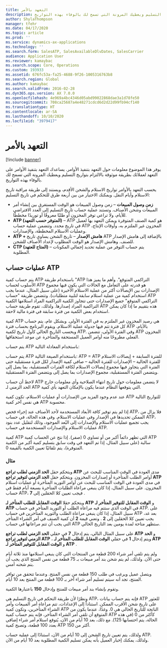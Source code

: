 ```yaml
---
title: التعهد بالأمر
description: يوفر هذا الموضوع معلومات حول التعهد بتنفيذ الأوامر. يساعدك التعهد بتنفيذ الأوامر على التعهد لعملائك بطريقة موثوقة بالالتزام بتواريخ التسليم ويعطيك المرونة التي تسمح لك بالوفاء بهذه التواريخ.‬
author: ShylaThompson
manager: tfehr
ms.date: 04/17/2020
ms.topic: article
ms.prod: ''
ms.service: dynamics-ax-applications
ms.technology: ''
ms.search.form: SalesATP, SalesAvailableDlvDates, SalesCarrier
audience: Application User
ms.reviewer: kamaybac
ms.search.scope: Core, Operations
ms.custom: 193933
ms.assetid: 676fc53a-fa25-4688-9f26-1005316763b8
ms.search.region: Global
ms.author: kamaybac
ms.search.validFrom: 2016-02-28
ms.dyn365.ops.version: AX 7.0.0
ms.openlocfilehash: 4e969a4bc4346d05abd99022868dae3a1d78fe50
ms.sourcegitcommit: 708ca25687a4e48271cdcd6d2d22d99fb94cf140
ms.translationtype: HT
ms.contentlocale: ar-SA
ms.lasthandoff: 10/10/2020
ms.locfileid: "3979417"
---
```

# <a name="order-promising"></a>التعهد بالأمر

[!include [banner](../includes/banner.md)]

يوفر هذا الموضوع معلومات حول التعهد بتنفيذ الأوامر. يساعدك التعهد بتنفيذ الأوامر على التعهد لعملائك بطريقة موثوقة بالالتزام بتواريخ التسليم ويعطيك المرونة التي تسمح لك بالوفاء بهذه التواريخ.‬

يحسب التعهد بالأوامر تواريخ الاستلام والشحن الأقدم، ويستند إلى طريقة مراقبة تاريخ الاستلام وأيام النقل. ويمكنك الاختيار من بين أربعة طرق للتحكم في تاريخ التسليم:

-   **‬‏‫زمن وصول المبيعات** – زمن وصول المبيعات‬ هو الوقت المستغرق بين إنشاء أمر المبيعات وشحن الأصناف. وتستند عملية حساب تاريخ التسليم إلى العدد الافتراضي للأيام، ولا تراعي توفر المخزون أو طلبًا معروفًا أو توريدًا مخططًا.‬
-   **ATP (المتوفر حسب التعهد)** ‏– ATP هو كمية الصنف المتوفرة ويمكن التعهد بها لعميل في تاريخ محدد. وتتضمن عملية حساب ATP المخزون غير الملتزم به، وأوقات الإنتاج، وعمليات الاستلام المخططة، والإصدارات.
-   **ATP + هامش الإصدار** – تاريخ الشحن يساوي تاريخ ATP بالإضافة إلى هامش الإصدار للصنف. وهامش الإصدار هو الوقت المطلوب لإعداد الأصناف للشحن.
-   **CTP (المتاح للعتهد)** – يتم حساب التوفر من عملية تحديد إجمالي المكونات المطلوبة.

## <a name="atp-calculations"></a>عمليات حساب ATP
يتم حساب كمية ATP باستخدام طريقة "ATP التراكمي المتوقع". وأهم ما يميز هذا الأسلوب لحساب ATP هو قدرته على التعامل مع الحالات التي يكون فيها مجموع الإصدارات بين الإيصالات أكثر من عملية الاستلام الأخيرة (على سبيل المثال، عندما يجب استخدام كمية من عملية استلام سابقة لتلبية متطلبات). وتتضمن طريقة "حساب ATP التراكمي المتوقع" جميع الإصدارات حتى تتجاوز الكمية التراكمية المراد استلامها الكمية التراكمية المراد إصدارها.‬ ولذلك، تقوم طريقة حساب ATP هذه بتقييم ما إذا كان يمكن استخدام بعض الكمية من فترة سابقة في فترة مالية لاحقة.  

كمية ATP هي رصيد المخزون غير الملتزم به في الفترة الأولى. وبشكل عام، يتم حساب كل فترة تتم فيها جدولة عملية الاستلام. ويقوم البرنامج بحساب فترة ATP بالأيام، ويحسب التاريخ الحالي كأول تاريخ لكمية ATP. وفي الفترة الأولى، تتضمن ATP المخزون الفعلي مطروحًا منه أوامر العميل المستحقة والمتأخرة عن موعد استحقاقها.  

يتم حساب ATP باستخدام المعادلة التالية:  

يتم حساب ATP باستخدام الصيغة التالية: ATP = ATP للفترة السابقة + إيصالات الاستلام للفترة الحالية – الإصدارات للفترة الحالية – صافي كمية الإصدار لكل فترة مستقبلية حتى الفترة التي يتجاوز فيها مجموع إيصالات الاستلام لكافة الفترات المستقبلية، بما يصل إلى ويتضمن الفترة المستقبلية، مجموع الإصدارات بما يصل إلى ويتضمن الفترة المستقبلية.  

لاحظ أن حساب ATP لا يتضمن معلومات حول تاريخ انتهاء الصلاحية وأي معلومات خارج الحد الزمني لـ ATP التي يتوقعها النظام عندما يكون بالإمكان التعهد بأي كمية.

عند عدم وجود المزيد من الإصدارات أو عمليات الاستلام، تكون كمية ATP للتواريخ التالية هي نفس آخر كمية ATP محسوبة.  

إذا لم يتم توفير كافة الأبعاد المستخدمة لأحد الأصناف عند إجراء فحص ATP، فلا يزال من الممكن تحديدها في الإصدار وفي عمليات الاستلام. وفي هذه الحالة، في حساب ATP، يجب تجميع عمليات الاستلام والإصدارات إلى البُعد الموجود، وذلك لتقليل عدد بنود عمليات الاستلام والإصدارات المستخدمة في حساب ATP.  

كمية ATP التي تظهر دائماً أكبر من أو تساوي 0 (صفر). إذا نتج عن الحساب كمية ATP سالبة (على سبيل المثال، إذا تم التعهد في وقت سابق بتسليم كمية أكبر من الكمية المتوفرة)، يتم تلقائيًا تعيين الكمية بالقيمة 0.

### <a name="example"></a>مثال

ويتحكم حقل **الحد الزمني لطلب تراجع ATP‬** مدى العودة في الوقت المناسب للبحث عن أوامر الطلب المتأخرة أو إصدارات المخزون. ويتحكم حقل **الحد الزمني لتوفير تراجع ATP‬** في مدى العودة في الوقت المناسب للبحث عن أوامر التوريد المتأخرة أو عمليات استلام المخزون. على سبيل المثال، إذا كان ينبغي مراعاة الطلبات المتأخرة بسبعة أيام فقط في حساب ATP، فيجب تعيين كلا الحقلين إلى **7** .  

ويتحكم حقلا **الوقت المقابل للطلب المتأخر لـ ATP‬** و **الوقت المقابل للتوفير المتأخر لـ ATP‬** في الوقت الذي ستتم فيه مراعاة الطلب أو التوريد المتأخر في حساب ATP. على سبيل المثال، إذا كان ينبغي مراعاة الطلب والتوريد المتأخرين في حساب ATP بعد غد، يجب تعيين كلا الحقلين إلى **2** . وتعني قيمة **2** أن كمية الصنف في أمر الشراء المتأخر التي يجب أن تتم مراعاتها في حساب ATP ستظهر متاحة لمدة يومين بعد التاريخ الحالي.  

على سبيل المثال التالي، يتم إدخال **7** في حقلي **الحد الزمني لطلب تراجع ATP‬** و **الحد الزمني لتوفير تراجع ATP‬** ، ويتم إدخال **1** في حقلي **الوقت المقابل للطلب المتأخر لـ ATP‬** و **الوقت المقابل للتوفير المتأخر لـ ATP‬** .  

ولم يتم تلقي أمر شراء 200 قطعة من المنتجات التي كان ينبغي استلامها منذ ثلاثة أيام حتى الآن. ولذلك، لم يتم شحن بند أمر مبيعات بـ 75 قطعة من نفس المنتج الذي يجب أن يتم شحنه أمس.  

ويتصل عميل ويرغب في طلب 150 قطعة من نفس المنتج. وعندما تتحقق من توافر المنتج، تجد أنه سيتم تسليم أمر شراء آخر بـ 100 قطعة من المنتج بعد 10 أيام.  

وتقوم بإنشاء بند أمر مبيعات للمنتج وإدخال **150** باعتبارها الكمية.  

ونظرًا لأن طريقة التحكم في تاريخ التسليم هي ATP، فإنه يتم حساب بيانات ATP للعثور على تاريخ شحن الأقرب الممكن. استناداً إلى الإعدادات، تتم مراعاة أمر المبيعات وأمر الشراء المتأخرين، وتكون كمية ATP الناتجة للتاريخ الحالي هي 0. وغدًا، عندما يكون من المتوقع أن تلقي أمر الشراء المتأخر، فإنه يتم حساب كمية ATP كأكثر من 0 (في هذه الحالة، يتم احتسابها 125).‬ مع ذلك، بعد 10 أيام من الآن، يُتوقع استلام أمر شراء إضافي بعدد 100 قطعة، وتصبح كمية ATP أكثر من 150.  

ولذلك، يتم تعيين تاريخ الشحن إلى 10 أيام من الآن، استنادًا إلى عملية حساب ATP.‬ ولذلك، يمكنك إخبار العميل بأنه يمكن تسليم الكمية المطلوبة بعد 10 أيام من الآن.



